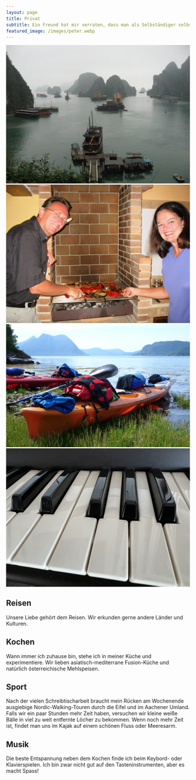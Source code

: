 ```yaml
---
layout: page
title: Privat
subtitle: Ein Freund hat mir verraten, dass man als Selbständiger selbst und ständig arbeitet. Nun, da ist was dran. Aber trotzdem muss auch Zeit sein für andere Dinge...
featured_image: /images/peter.webp
---
```



<div class="gallery" data-columns="1">
    <img src="/images/private/travel.webp">
    <img src="/images/private/cooking.webp">
    <img src="/images/private/sports.webp">
    <img src="/images/private/music.webp">
</div>

## Reisen

Unsere Liebe gehört dem Reisen. Wir erkunden gerne andere Länder und Kulturen.

## Kochen

Wann immer ich zuhause bin, stehe ich in meiner Küche und experimentiere. Wir lieben asiatisch-mediterrane Fusion-Küche und natürlich österreichische Mehlspeisen.

## Sport

Nach der vielen Schreibtischarbeit braucht mein Rücken am Wochenende ausgiebige Nordic-Walking-Touren durch die Eifel und im Aachener Umland. Falls wir ein paar Stunden mehr Zeit haben, versuchen wir kleine weiße Bälle in viel zu weit entfernte Löcher zu bekommen. Wenn noch mehr Zeit ist, findet man uns im Kajak auf einem schönen Fluss oder Meeresarm.

## Musik

Die beste Entspannung neben dem Kochen finde ich beim Keybord- oder Klavierspielen. Ich bin zwar nicht gut auf den Tasteninstrumenten, aber es macht Spass!